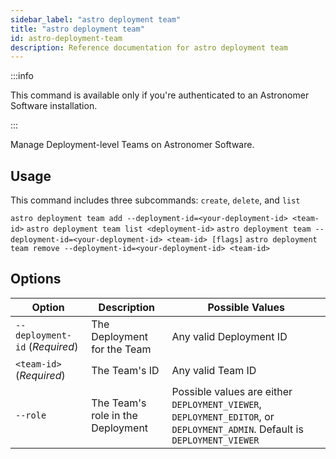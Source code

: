 ```yaml
---
sidebar_label: "astro deployment team"
title: "astro deployment team"
id: astro-deployment-team
description: Reference documentation for astro deployment team
---
```


:::info 

This command is available only if you're authenticated to an Astronomer Software installation. 

:::

Manage Deployment-level Teams on Astronomer Software. 

## Usage

This command includes three subcommands: `create`, `delete`, and `list`

`astro deployment team add --deployment-id=<your-deployment-id> <team-id>`
`astro deployment team list <deployment-id>`
`astro deployment team --deployment-id=<your-deployment-id> <team-id> [flags]`
`astro deployment team remove --deployment-id=<your-deployment-id> <team-id>`

## Options 


| Option              | Description                                                                              | Possible Values                       |
| ------------------- | ---------------------------------------------------------------------------------------- | ------------------------------------- |
| `--deployment-id` (_Required_)    | The Deployment for the Team                    | Any valid Deployment ID |
| `<team-id>` (_Required_)     | The Team's ID             | Any valid Team ID |
| `--role`    | The Team's role in the Deployment | Possible values are either `DEPLOYMENT_VIEWER`, `DEPLOYMENT_EDITOR`, or `DEPLOYMENT_ADMIN`.   Default is `DEPLOYMENT_VIEWER`    |